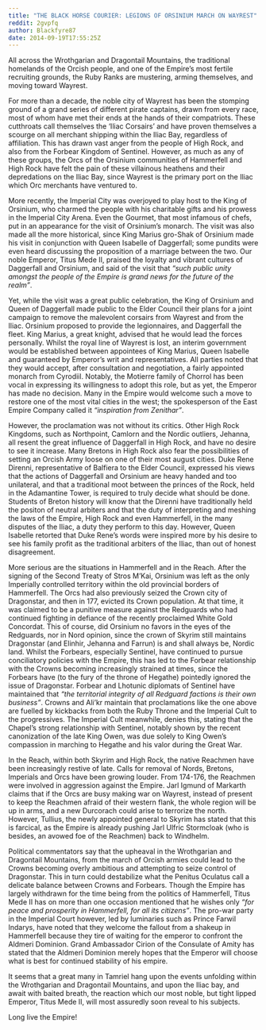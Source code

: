 ```yaml
---
title: "THE BLACK HORSE COURIER: LEGIONS OF ORSINIUM MARCH ON WAYREST"
reddit: 2gvpfq
author: Blackfyre87
date: 2014-09-19T17:55:25Z
---
```


All across the Wrothgarian and Dragontail Mountains, the traditional homelands of the Orcish people, and one of the Empire’s most fertile recruiting grounds, the Ruby Ranks are mustering, arming themselves, and moving toward Wayrest.

For more than a decade, the noble city of Wayrest has been the stomping ground of a grand series of different pirate captains, drawn from every race, most of whom have met their ends at the hands of their compatriots. These cutthroats call themselves the ‘Iliac Corsairs’ and have proven themselves a scourge on all merchant shipping within the Iliac Bay, regardless of affiliation. This has drawn vast anger from the people of High Rock, and also from the Forbear Kingdom of Sentinel. However, as much as any of these groups, the Orcs of the Orsinium communities of Hammerfell and High Rock have felt the pain of these villainous heathens and their depredations on the Iliac Bay, since Wayrest is the primary port on the Iliac which Orc merchants have ventured to.

More recently, the Imperial City was overjoyed to play host to the King of Orsinium, who charmed the people with his charitable gifts and his prowess in the Imperial City Arena. Even the Gourmet, that most infamous of chefs, put in an appearance for the visit of Orsinium’s monarch. The visit was also made all the more historical, since King Marius gro-Shak of Orsinium made his visit in conjunction with Queen Isabelle of Daggerfall; some pundits were even heard discussing the proposition of a marriage between the two. Our noble Emperor, Titus Mede II, praised the loyalty and vibrant cultures of Daggerfall and Orsinium, and said of the visit that *“such public unity amongst the people of the Empire is grand news for the future of the realm”*.

Yet, while the visit was a great public celebration, the King of Orsinium and Queen of Daggerfall made public to the Elder Council their plans for a joint campaign to remove the malevolent corsairs from Wayrest and from the Iliac. Orsinium proposed to provide the legionnaires, and Daggerfall the fleet. King Marius, a great knight, advised that he would lead the forces personally. Whilst the royal line of Wayrest is lost, an interim government would be established between appointees of King Marius, Queen Isabelle and guaranteed by Emperor’s writ and representatives. All parties noted that they would accept, after consultation and negotiation, a fairly appointed monarch from Cyrodiil. Notably, the Motierre family of Chorrol has been vocal in expressing its willingness to adopt this role, but as yet, the Emperor has made no decision. Many in the Empire would welcome such a move to restore one of the most vital cities in the west; the spokesperson of the East Empire Company called it *“inspiration from Zenithar”*.

However, the proclamation was not without its critics. Other High Rock Kingdoms, such as Northpoint, Camlorn and the Nordic outliers, Jehanna, all resent the great influence of Daggerfall in High Rock, and have no desire to see it increase. Many Bretons in High Rock also fear the possibilities of setting an Orcish Army loose on one of their most august cities. Duke Rene Direnni, representative of Balfiera to the Elder Council, expressed his views that the actions of Daggerfall and Orsinium are heavy handed and too unilateral, and that a traditional moot between the princes of the Rock, held in the Adamantine Tower, is required to truly decide what should be done. Students of Breton history will know that the Direnni have traditionally held the positon of neutral arbiters and that the duty of interpreting and meshing the laws of the Empire, High Rock and even Hammerfell, in the many disputes of the Iliac, a duty they perform to this day. However, Queen Isabelle retorted that Duke Rene’s words were inspired more by his desire to see his family profit as the traditional arbiters of the Iliac, than out of honest disagreement.

More serious are the situations in Hammerfell and in the Reach. After the signing of the Second Treaty of Stros M’Kai, Orsinium was left as the only Imperially controlled territory within the old provincial borders of Hammerfell. The Orcs had also previously seized the Crown city of Dragonstar, and then in 177, evicted its Crown population. At that time, it was claimed to be a punitive measure against the Redguards who had continued fighting in defiance of the recently proclaimed White Gold Concordat. This of course, did Orsinium no favors in the eyes of the Redguards, nor in Nord opinion, since the crown of Skyrim still maintains Dragonstar (and Elinhir, Jehanna and Farrun) is and shall always be, Nordic land. Whilst the Forbears, especially Sentinel, have continued to pursue conciliatory policies with the Empire, this has led to the Forbear relationship with the Crowns becoming increasingly strained at times, since the Forbears have (to the fury of the throne of Hegathe) pointedly ignored the issue of Dragonstar. Forbear and Lhotunic diplomats of Sentinel have maintained that *“the territorial integrity of all Redguard factions is their own business”*. Crowns and Ali’kr maintain that proclamations like the one above are fuelled by kickbacks from both the Ruby Throne and the Imperial Cult to the progressives. The Imperial Cult meanwhile, denies this, stating that the Chapel’s strong relationship with Sentinel, notably shown by the recent canonization of the late King Owen, was due solely to King Owen’s compassion in marching to Hegathe and his valor during the Great War.

In the Reach, within both Skyrim and High Rock, the native Reachmen have been increasingly restive of late. Calls for removal of Nords, Bretons, Imperials and Orcs have been growing louder. From 174-176, the Reachmen were involved in aggression against the Empire. Jarl Igmund of Markarth claims that if the Orcs are busy making war on Wayrest, instead of present to keep the Reachmen afraid of their western flank, the whole region will be up in arms, and a new Durcorach could arise to terrorize the north. However, Tullius, the newly appointed general to Skyrim has stated that this is farcical, as the Empire is already pushing Jarl Ulfric Stormcloak (who is besides, an avowed foe of the Reachmen) back to Windhelm.

Political commentators say that the upheaval in the Wrothgarian and Dragontail Mountains, from the march of Orcish armies could lead to the Crowns becoming overly ambitious and attempting to seize control of Dragonstar. This in turn could destabilize what the Penitus Oculatus call a delicate balance between Crowns and Forbears. Though the Empire has largely withdrawn for the time being from the politics of Hammerfell, Titus Mede II has on more than one occasion mentioned that he wishes only *“for peace and prosperity in Hammerfell, for all its citizens”*. The pro-war party in the Imperial Court however, led by luminaries such as Prince Farwil Indarys, have noted that they welcome the fallout from a shakeup in Hammerfell because they tire of waiting for the emperor to confront the Aldmeri Dominion. Grand Ambassador Cirion of the Consulate of Amity has stated that the Aldmeri Dominion merely hopes that the Emperor will choose what is best for continued stability of his empire.

It seems that a great many in Tamriel hang upon the events unfolding within the Wrothgarian and Dragontail Mountains, and upon the Iliac bay, and await with baited breath, the reaction which our most noble, but tight lipped Emperor, Titus Mede II, will most assuredly soon reveal to his subjects.

Long live the Empire!

